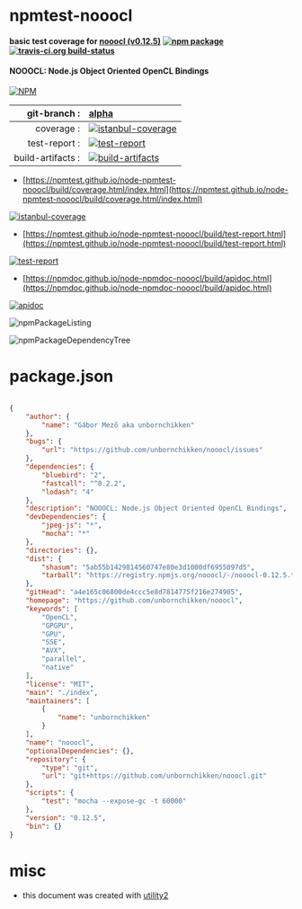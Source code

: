 # npmtest-nooocl

#### basic test coverage for  [nooocl (v0.12.5)](https://github.com/unbornchikken/nooocl)  [![npm package](https://img.shields.io/npm/v/npmtest-nooocl.svg?style=flat-square)](https://www.npmjs.org/package/npmtest-nooocl) [![travis-ci.org build-status](https://api.travis-ci.org/npmtest/node-npmtest-nooocl.svg)](https://travis-ci.org/npmtest/node-npmtest-nooocl)

#### NOOOCL: Node.js Object Oriented OpenCL Bindings

[![NPM](https://nodei.co/npm/nooocl.png?downloads=true&downloadRank=true&stars=true)](https://www.npmjs.com/package/nooocl)

| git-branch : | [alpha](https://github.com/npmtest/node-npmtest-nooocl/tree/alpha)|
|--:|:--|
| coverage : | [![istanbul-coverage](https://npmtest.github.io/node-npmtest-nooocl/build/coverage.badge.svg)](https://npmtest.github.io/node-npmtest-nooocl/build/coverage.html/index.html)|
| test-report : | [![test-report](https://npmtest.github.io/node-npmtest-nooocl/build/test-report.badge.svg)](https://npmtest.github.io/node-npmtest-nooocl/build/test-report.html)|
| build-artifacts : | [![build-artifacts](https://npmtest.github.io/node-npmtest-nooocl/glyphicons_144_folder_open.png)](https://github.com/npmtest/node-npmtest-nooocl/tree/gh-pages/build)|

- [https://npmtest.github.io/node-npmtest-nooocl/build/coverage.html/index.html](https://npmtest.github.io/node-npmtest-nooocl/build/coverage.html/index.html)

[![istanbul-coverage](https://npmtest.github.io/node-npmtest-nooocl/build/screenCapture.buildCi.browser.%252Ftmp%252Fbuild%252Fcoverage.lib.html.png)](https://npmtest.github.io/node-npmtest-nooocl/build/coverage.html/index.html)

- [https://npmtest.github.io/node-npmtest-nooocl/build/test-report.html](https://npmtest.github.io/node-npmtest-nooocl/build/test-report.html)

[![test-report](https://npmtest.github.io/node-npmtest-nooocl/build/screenCapture.buildCi.browser.%252Ftmp%252Fbuild%252Ftest-report.html.png)](https://npmtest.github.io/node-npmtest-nooocl/build/test-report.html)

- [https://npmdoc.github.io/node-npmdoc-nooocl/build/apidoc.html](https://npmdoc.github.io/node-npmdoc-nooocl/build/apidoc.html)

[![apidoc](https://npmdoc.github.io/node-npmdoc-nooocl/build/screenCapture.buildCi.browser.%252Ftmp%252Fbuild%252Fapidoc.html.png)](https://npmdoc.github.io/node-npmdoc-nooocl/build/apidoc.html)

![npmPackageListing](https://npmtest.github.io/node-npmtest-nooocl/build/screenCapture.npmPackageListing.svg)

![npmPackageDependencyTree](https://npmtest.github.io/node-npmtest-nooocl/build/screenCapture.npmPackageDependencyTree.svg)



# package.json

```json

{
    "author": {
        "name": "Gábor Mező aka unbornchikken"
    },
    "bugs": {
        "url": "https://github.com/unbornchikken/nooocl/issues"
    },
    "dependencies": {
        "bluebird": "2",
        "fastcall": "^0.2.2",
        "lodash": "4"
    },
    "description": "NOOOCL: Node.js Object Oriented OpenCL Bindings",
    "devDependencies": {
        "jpeg-js": "*",
        "mocha": "*"
    },
    "directories": {},
    "dist": {
        "shasum": "5ab55b1429814560747e80e3d1000df6955097d5",
        "tarball": "https://registry.npmjs.org/nooocl/-/nooocl-0.12.5.tgz"
    },
    "gitHead": "a4e165c06800de4ccc5e8d7814775f216e274905",
    "homepage": "https://github.com/unbornchikken/nooocl",
    "keywords": [
        "OpenCL",
        "GPGPU",
        "GPU",
        "SSE",
        "AVX",
        "parallel",
        "native"
    ],
    "license": "MIT",
    "main": "./index",
    "maintainers": [
        {
            "name": "unbornchikken"
        }
    ],
    "name": "nooocl",
    "optionalDependencies": {},
    "repository": {
        "type": "git",
        "url": "git+https://github.com/unbornchikken/nooocl.git"
    },
    "scripts": {
        "test": "mocha --expose-gc -t 60000"
    },
    "version": "0.12.5",
    "bin": {}
}
```



# misc
- this document was created with [utility2](https://github.com/kaizhu256/node-utility2)
